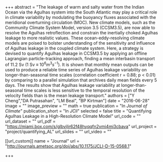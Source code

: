 +++
abstract = "The leakage of warm and salty water from the Indian Ocean via the Agulhas system into the South Atlantic may play a critical role in climate variability by modulating the buoyancy fluxes associated with the meridional overturning circulation (MOC). New climate models, such as the Community Climate System Model, version 3.5 (CCSM3.5), are now able to resolve the Agulhas retroflection and constrain the inertially choked Agulhas leakage to more realistic values. These ocean-eddy-resolving climate models are poised to bolster understanding of the sensitivity and influence of Agulhas leakage in the coupled climate system. Here, a strategy is devised to quantify Agulhas leakage in CCSM3.5 by applying an offline Lagrangian particle-tracking approach, finding a mean interbasin transport of 11.2 Sv (1 Sv ≡ $10^{6} m^{3} s^{−1}$). It is shown that monthly mean outputs can be used to produce a reliable time series of Agulhas leakage variability on longer-than-seasonal time scales (correlation coefficient r = 0.88; p < 0.01) by comparing to a parallel simulation that archives daily mean fields every 5 days. The results show that Agulhas leakage variability at longer-than-seasonal time scales is less sensitive to the temporal resolution of the velocity fields than is the mean leakage transport."
authors = ["Y Cheng","DA Putrasahan", "LM Beal", "BP Kirtman"]
date = "2016-06-28"
image = ""
image_preview = ""
math = true
publication = "In *Journal of Climate*"
publication_short = "In *JCli*"
selected = false
title = "Quantifying Agulhas Leakage in a High-Resolution Climate Model"
url_code = ""
url_dataset = ""
url_pdf = "https://miami.box.com/s/glbvjlir62f48hyqqfn2vmi4mi3cbava"
url_project = "project/quantifying_AL"
url_slides = ""
url_video = ""

[[url_custom]]
name = "Journal"
url = "http://journals.ametsoc.org/doi/abs/10.1175/JCLI-D-15-0568.1"

+++
